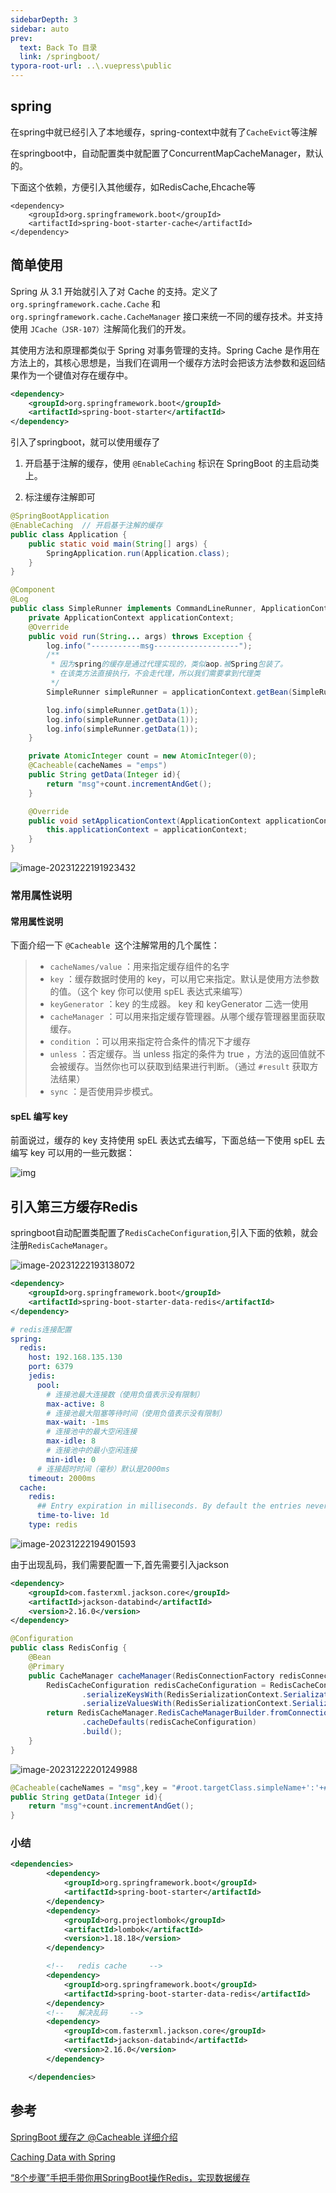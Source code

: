 ```yaml
---
sidebarDepth: 3
sidebar: auto
prev:
  text: Back To 目录
  link: /springboot/
typora-root-url: ..\.vuepress\public
---
```


## spring

在spring中就已经引入了本地缓存，spring-context中就有了`CacheEvict`等注解

在springboot中，自动配置类中就配置了ConcurrentMapCacheManager，默认的。

下面这个依赖，方便引入其他缓存，如RedisCache,Ehcache等

```
<dependency>
    <groupId>org.springframework.boot</groupId>
    <artifactId>spring-boot-starter-cache</artifactId>
</dependency>
```



## 简单使用

Spring 从 3.1 开始就引入了对 Cache 的支持。定义了 `org.springframework.cache.Cache` 和 `org.springframework.cache.CacheManager` 接口来统一不同的缓存技术。并支持使用 `JCache（JSR-107）`注解简化我们的开发。

其使用方法和原理都类似于 Spring 对事务管理的支持。Spring Cache 是作用在方法上的，其核心思想是，当我们在调用一个缓存方法时会把该方法参数和返回结果作为一个键值对存在缓存中。

```xml
<dependency>
    <groupId>org.springframework.boot</groupId>
    <artifactId>spring-boot-starter</artifactId>
</dependency>
```

引入了springboot，就可以使用缓存了

1. 开启基于注解的缓存，使用 `@EnableCaching` 标识在 SpringBoot 的主启动类上。

2. 标注缓存注解即可

```java
@SpringBootApplication
@EnableCaching  // 开启基于注解的缓存
public class Application {
    public static void main(String[] args) {
        SpringApplication.run(Application.class);
    }
}
```

```java
@Component
@Log
public class SimpleRunner implements CommandLineRunner, ApplicationContextAware {
    private ApplicationContext applicationContext;
    @Override
    public void run(String... args) throws Exception {
        log.info("-----------msg-------------------");
        /**
         * 因为spring的缓存是通过代理实现的，类似aop.被Spring包装了。
         * 在该类方法直接执行，不会走代理，所以我们需要拿到代理类
         */
        SimpleRunner simpleRunner = applicationContext.getBean(SimpleRunner.class);

        log.info(simpleRunner.getData(1));
        log.info(simpleRunner.getData(1));
        log.info(simpleRunner.getData(1));
    }

    private AtomicInteger count = new AtomicInteger(0);
    @Cacheable(cacheNames = "emps")
    public String getData(Integer id){
        return "msg"+count.incrementAndGet();
    }

    @Override
    public void setApplicationContext(ApplicationContext applicationContext) throws BeansException {
        this.applicationContext = applicationContext;
    }
}
```

![image-20231222191923432](/images/springboot/image-20231222191923432.png)

### 常用属性说明



#### 常用属性说明

下面介绍一下 `@Cacheable `这个注解常用的几个属性：

> - `cacheNames/value` ：用来指定缓存组件的名字
> - `key` ：缓存数据时使用的 key，可以用它来指定。默认是使用方法参数的值。（这个 key 你可以使用 spEL 表达式来编写）
> - `keyGenerator` ：key 的生成器。 key 和 keyGenerator 二选一使用
> - `cacheManager` ：可以用来指定缓存管理器。从哪个缓存管理器里面获取缓存。
> - `condition` ：可以用来指定符合条件的情况下才缓存
> - `unless` ：否定缓存。当 unless 指定的条件为 true ，方法的返回值就不会被缓存。当然你也可以获取到结果进行判断。（通过 `#result` 获取方法结果）
> - `sync` ：是否使用异步模式。

#### spEL 编写 key

前面说过，缓存的 key 支持使用 spEL 表达式去编写，下面总结一下使用 spEL 去编写 key 可以用的一些元数据：

![img](/images/springboot/0b94988b3cde463ed16ca1edec244c1e.png)

## 引入第三方缓存Redis

springboot自动配置类配置了`RedisCacheConfiguration`,引入下面的依赖，就会注册`RedisCacheManager`。

![image-20231222193138072](/images/springboot/image-20231222193138072.png)

```xml
<dependency>
    <groupId>org.springframework.boot</groupId>
    <artifactId>spring-boot-starter-data-redis</artifactId>
</dependency>
```

```yml
# redis连接配置
spring:
  redis:
    host: 192.168.135.130
    port: 6379
    jedis:
      pool:
        # 连接池最大连接数（使用负值表示没有限制）
        max-active: 8
        # 连接池最大阻塞等待时间（使用负值表示没有限制）
        max-wait: -1ms
        # 连接池中的最大空闲连接
        max-idle: 8
        # 连接池中的最小空闲连接
        min-idle: 0
      # 连接超时时间（毫秒）默认是2000ms
    timeout: 2000ms
  cache:
    redis:
      ## Entry expiration in milliseconds. By default the entries never expire.
      time-to-live: 1d
    type: redis
```

![image-20231222194901593](/images/springboot/image-20231222194901593.png)

由于出现乱码，我们需要配置一下,首先需要引入jackson

```xml
<dependency>
    <groupId>com.fasterxml.jackson.core</groupId>
    <artifactId>jackson-databind</artifactId>
    <version>2.16.0</version>
</dependency>
```

```java
@Configuration
public class RedisConfig {
    @Bean
    @Primary
    public CacheManager cacheManager(RedisConnectionFactory redisConnectionFactory){
        RedisCacheConfiguration redisCacheConfiguration = RedisCacheConfiguration.defaultCacheConfig()
                .serializeKeysWith(RedisSerializationContext.SerializationPair.fromSerializer(new StringRedisSerializer()))
                .serializeValuesWith(RedisSerializationContext.SerializationPair.fromSerializer(new GenericJackson2JsonRedisSerializer()));
        return RedisCacheManager.RedisCacheManagerBuilder.fromConnectionFactory(redisConnectionFactory)
                .cacheDefaults(redisCacheConfiguration)
                .build();
    }
}
```

![image-20231222201249988](/images/springboot/image-20231222201249988.png)

```java
@Cacheable(cacheNames = "msg",key = "#root.targetClass.simpleName+':'+#id")
public String getData(Integer id){
    return "msg"+count.incrementAndGet();
}
```



### 小结

```xml
<dependencies>
        <dependency>
            <groupId>org.springframework.boot</groupId>
            <artifactId>spring-boot-starter</artifactId>
        </dependency>
        <dependency>
            <groupId>org.projectlombok</groupId>
            <artifactId>lombok</artifactId>
            <version>1.18.18</version>
        </dependency>

        <!--   redis cache     -->
        <dependency>
            <groupId>org.springframework.boot</groupId>
            <artifactId>spring-boot-starter-data-redis</artifactId>
        </dependency>
        <!--   解决乱码     -->
        <dependency>
            <groupId>com.fasterxml.jackson.core</groupId>
            <artifactId>jackson-databind</artifactId>
            <version>2.16.0</version>
        </dependency>

    </dependencies>
```



## 参考

[SpringBoot 缓存之 @Cacheable 详细介绍](https://xie.infoq.cn/article/001e0f5ab65fa7dd1484c51e5)

[Caching Data with Spring](https://spring.io/guides/gs/caching/)

[“8个步骤”手把手带你用SpringBoot操作Redis，实现数据缓存](https://cloud.tencent.com/developer/article/1824707)
